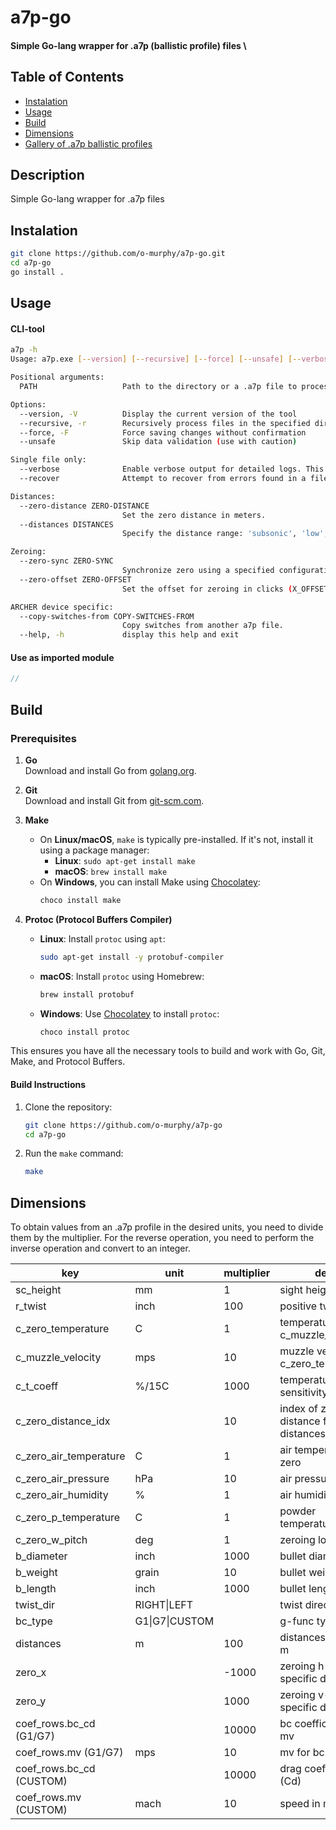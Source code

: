 # a7p-go

#### Simple Go-lang wrapper for .a7p (ballistic profile) files \

## Table of Contents

- [Instalation](#instalation)
- [Usage](#usage)
- [Build](#build)
- [Dimensions](#dimensions)
- [Gallery of .a7p ballistic profiles](https://o-murphy.github.io/a7pIndex/)

## Description

Simple Go-lang wrapper for .a7p files

## Instalation

```bash
git clone https://github.com/o-murphy/a7p-go.git
cd a7p-go
go install .
```

## Usage

#### CLI-tool

```bash
a7p -h
Usage: a7p.exe [--version] [--recursive] [--force] [--unsafe] [--verbose] [--recover] [--zero-distance ZERO-DISTANCE] [--distances DISTANCES] [--zero-sync ZERO-SYNC] [--zero-offset ZERO-OFFSET] [--copy-switches-from COPY-SWITCHES-FROM] PATH

Positional arguments:
  PATH                   Path to the directory or a .a7p file to process

Options:
  --version, -V          Display the current version of the tool
  --recursive, -r        Recursively process files in the specified directory
  --force, -F            Force saving changes without confirmation
  --unsafe               Skip data validation (use with caution)

Single file only:
  --verbose              Enable verbose output for detailed logs. This option is only allowed for a single file.
  --recover              Attempt to recover from errors found in a file. This option is only allowed for a single file.

Distances:
  --zero-distance ZERO-DISTANCE
                         Set the zero distance in meters.
  --distances DISTANCES
                         Specify the distance range: 'subsonic', 'low', 'medium', 'long', or 'ultra'.

Zeroing:
  --zero-sync ZERO-SYNC
                         Synchronize zero using a specified configuration file.
  --zero-offset ZERO-OFFSET
                         Set the offset for zeroing in clicks (X_OFFSET and Y_OFFSET).

ARCHER device specific:
  --copy-switches-from COPY-SWITCHES-FROM
                         Copy switches from another a7p file.
  --help, -h             display this help and exit
```

#### Use as imported module
```go
//
```

## Build

### Prerequisites

1. **Go**  
   Download and install Go from [golang.org](https://golang.org/dl/).

2. **Git**  
   Download and install Git from [git-scm.com](https://git-scm.com/).

3. **Make**  
   - On **Linux/macOS**, `make` is typically pre-installed. If it's not, install it using a package manager:
     - **Linux**: `sudo apt-get install make`
     - **macOS**: `brew install make`
   - On **Windows**, you can install Make using [Chocolatey](https://chocolatey.org/):
     ```bash
     choco install make
     ```

4. **Protoc (Protocol Buffers Compiler)**  
   - **Linux**: Install `protoc` using `apt`:
     ```bash
     sudo apt-get install -y protobuf-compiler
     ```
   - **macOS**: Install `protoc` using Homebrew:
     ```bash
     brew install protobuf
     ```
   - **Windows**: Use [Chocolatey](https://chocolatey.org/) to install `protoc`:
     ```bash
     choco install protoc
     ```

This ensures you have all the necessary tools to build and work with Go, Git, Make, and Protocol Buffers.

<!-- * GCC compiler (only required if using cgo or specific C libraries, not needed for most Go projects) -->

#### Build Instructions

1. Clone the repository:
    ```bash
    git clone https://github.com/o-murphy/a7p-go
    cd a7p-go
    ```

2. Run the `make` command:
    ```bash
    make
    ```


## Dimensions

To obtain values from an .a7p profile in the desired units, you need to divide them by the multiplier.
For the reverse operation, you need to perform the inverse operation and convert to an integer.

| key                      | unit           | multiplier | desc                                        |
|--------------------------|----------------|------------|---------------------------------------------|
| sc_height                | mm             | 1          | sight height in mm                          |
| r_twist                  | inch           | 100        | positive twist value                        |
| c_zero_temperature       | C              | 1          | temperature at c_muzzle_velocity            |
| c_muzzle_velocity        | mps            | 10         | muzzle velocity at c_zero_temperature       |
| c_t_coeff                | %/15C          | 1000       | temperature sensitivity                     |
| c_zero_distance_idx      | <int>          | 10         | index of zero distance from distances table |
| c_zero_air_temperature   | C              | 1          | air temperature at zero                     |
| c_zero_air_pressure      | hPa            | 10         | air pressure at zero                        |
| c_zero_air_humidity      | %              | 1          | air humidity at zero                        |
| c_zero_p_temperature     | C              | 1          | powder temperature at zero                  |
| c_zero_w_pitch           | deg            | 1          | zeroing look angle                          |
| b_diameter               | inch           | 1000       | bullet diameter                             |
| b_weight                 | grain          | 10         | bullet weight                               |
| b_length                 | inch           | 1000       | bullet length                               |
| twist_dir                | RIGHT\|LEFT    |            | twist direction                             |
| bc_type                  | G1\|G7\|CUSTOM |            | g-func type                                 |
| distances                | m              | 100        | distances table in m                        |
| zero_x                   | <int>          | -1000      | zeroing h-clicks for specific device        |
| zero_y                   | <int>          | 1000       | zeroing v-clicks for specific device        |
| coef_rows.bc_cd (G1/G7)  |                | 10000      | bc coefficient for mv                       |
| coef_rows.mv    (G1/G7)  | mps            | 10         | mv for bc provided                          |
| coef_rows.bc_cd (CUSTOM) |                | 10000      | drag coefficient (Cd)                       |
| coef_rows.mv    (CUSTOM) | mach           | 10         | speed in mach                               |
